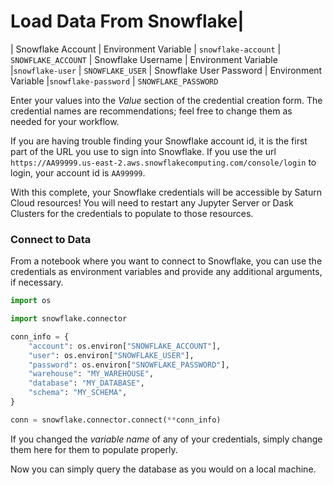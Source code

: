 # Load Data From Snowflake|
| Snowflake Account   | Environment Variable  | `snowflake-account` | `SNOWFLAKE_ACCOUNT` 
| Snowflake Username | Environment Variable  |`snowflake-user`  | `SNOWFLAKE_USER`
| Snowflake User Password  | Environment Variable  |`snowflake-password`  | `SNOWFLAKE_PASSWORD`

Enter your values into the *Value* section of the credential creation form. The credential names are recommendations; feel free to change them as needed for your workflow.

If you are having trouble finding your Snowflake account id, it is the first part of the URL you use to sign into Snowflake. If you use the url `https://AA99999.us-east-2.aws.snowflakecomputing.com/console/login` to login, your account id is `AA99999`.

With this complete, your Snowflake credentials will be accessible by Saturn Cloud resources! You will need to restart any Jupyter Server or Dask Clusters for the credentials to populate to those resources.

### Connect to Data

From a notebook where you want to connect to Snowflake, you can use the credentials as environment variables and provide any additional arguments, if necessary.


```python
import os

import snowflake.connector

conn_info = {
    "account": os.environ["SNOWFLAKE_ACCOUNT"],
    "user": os.environ["SNOWFLAKE_USER"],
    "password": os.environ["SNOWFLAKE_PASSWORD"],
    "warehouse": "MY_WAREHOUSE",
    "database": "MY_DATABASE",
    "schema": "MY_SCHEMA",
}

conn = snowflake.connector.connect(**conn_info)
```

If you changed the *variable name* of any of your credentials, simply change them here for them to populate properly.

Now you can simply query the database as you would on a local machine.
